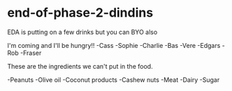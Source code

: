 # end-of-phase-2-dindins

EDA is putting on a few drinks but you can BYO also

I'm coming and I'll be hungry!!
-Cass
-Sophie
-Charlie
-Bas
-Vere
-Edgars
-Rob
-Fraser




These are the ingredients we can't put in the food.

-Peanuts
-Olive oil
-Coconut products
-Cashew nuts
-Meat
-Dairy
-Sugar

